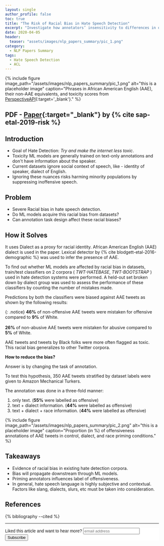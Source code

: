 ```yaml
---
layout: single
author_profile: false
toc: true
title: "The Risk of Racial Bias in Hate Speech Detection"
excerpt: "Investigate how annotators’ insensitivity to differences in dialect can lead to racial bias in automatic hate speech detection models, potentially amplifying harm against minority populations."
date: 2020-04-05
header:
  teaser: "assets/images/nlp_papers_summary/pic_1.png"
category: 
  - NLP Papers Summary
tags:
  - Hate Speech Detection
  - ACL  
---
```


{% include figure image_path="/assets/images/nlp_papers_summary/pic_1.png"
 alt="this is a placeholder image" 
 caption="Phrases in African American English (AAE),
          their non-AAE equivalents, and
          toxicity scores from [PerspectiveAPI](http://perspectiveapi.com){:target='_blank'}." %}

PDF - [Paper](https://www.aclweb.org/anthology/P19-1163.pdf){:target="_blank"} by {% cite sap-etal-2019-risk %}
---

Introduction
---

* Goal of Hate Detection: _Try and make the internet less toxic_.
* Toxicity ML models are generally trained on text-only annotations and don't have information about the speaker.
* Current datasets ignore social context of speech, like - identity of speaker, dialect of English.
* Ignoring these nuances risks harming minority populations by suppressing inoffensive speech.

Problem
---

* Severe Racial bias in hate speech detection.
* Do ML models acquire this racial bias from datasets?
* Can annotation task design affect these racial biases?

How it Solves
---

It uses Dialect as a proxy for racial identity. African American English (AAE) dialect is used in the paper. 
Lexical detector by {% cite blodgett-etal-2016-demographic %} was used to infer the presence of AAE.

To find out whether ML models are affected by racial bias in datasets, train/test classifiers on 2
corpora ( *TWT-HATEBASE*, *TWT-BOOTSTRAP* ) used in hate detection systems were performed. A held-out set broken
down by dialect group was used to assess the performance of these classifiers by counting the number of 
mistakes made.

Predictions by both the classifiers were biased against AAE tweets as shown by the following results:

{: .notice}
**46%** of non-offensive AAE tweets were mistaken for offensive compared to **9%** of White.<br><br>
**26%** of non-abusive AAE tweets were mistaken for abusive compared to **5%** of White.

AAE tweets and tweets by Black folks were more often flagged as toxic. This racial bias generalizes to 
other Twitter corpora.

**How to reduce the bias?**

Answer is by changing the task of annotation. 

To test this hypothesis, 350 AAE tweets stratified by dataset labels were 
given to Amazon Mechanical Turkers. 

The annotation was done in a three-fold manner:

1. only text. (**55%** were labelled as offensive)
2. text + dialect information. (**44%** were labelled as offensive)
3. text + dialect + race information. (**44%** were labelled as offensive)

{% include figure image_path="/assets/images/nlp_papers_summary/pic_2.png"
 alt="this is a placeholder image" 
 caption="Proportion (in %) of offensiveness annotations of AAE tweets in control, dialect, and race priming conditions." %}

Takeaways
---

* Evidence of racial bias in existing hate detection corpora.
* Bias will propagate downstream through ML models.
* Priming annotators influences label of offensiveness.
* In general, hate speech language is highly subjective and contextual. Factors like slang,
dialects, slurs, etc must be taken into consideration.

References
---

{% bibliography --cited %}

---
<!-- Begin Mailchimp Signup Form -->
<link href="//cdn-images.mailchimp.com/embedcode/horizontal-slim-10_7.css" rel="stylesheet" type="text/css">
<style type="text/css">
	#mc_embed_signup{background:#fff; clear:left; font:14px Helvetica,Arial,sans-serif; width:100%;}
	/* Add your own Mailchimp form style overrides in your site stylesheet or in this style block.
	   We recommend moving this block and the preceding CSS link to the HEAD of your HTML file. */
</style>
<div id="mc_embed_signup">
<form action="https://github.us19.list-manage.com/subscribe/post?u=011e5e92fe856b3d318b414ad&amp;id=f8ae890e5c" method="post" id="mc-embedded-subscribe-form" name="mc-embedded-subscribe-form" class="validate" target="_blank" novalidate>
    <div id="mc_embed_signup_scroll">
	<label for="mce-EMAIL">Liked this article and want to hear more?</label>
	<input type="email" value="" name="EMAIL" class="email" id="mce-EMAIL" placeholder="email address" required>
    <!-- real people should not fill this in and expect good things - do not remove this or risk form bot signups-->
    <div style="position: absolute; left: -5000px;" aria-hidden="true"><input type="text" name="b_92fe86c389878585bc87837e8_50543deff9" tabindex="-1" value=""></div>
    <div class="clear"><input type="submit" value="Subscribe" name="subscribe" id="mc-embedded-subscribe" class="button"></div>
    </div>
</form>
</div>
<!--End mc_embed_signup-->